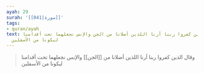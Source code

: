 ```yaml
---
ayah: 29
surah: '[[041|سورة]]'
tags:
- quran/ayah
text: وقال الذين كفروا ربنا أرنا اللذين أضلانا من الجن والإنس نجعلهما تحت أقدامنا
  ليكونا من الأسفلين
---
```

> وقال الذين كفروا ربنا أرنا اللذين أضلانا من [[الجن]] والإنس نجعلهما تحت أقدامنا ليكونا من الأسفلين
